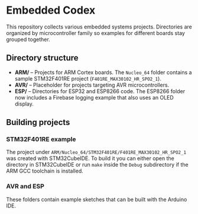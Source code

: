 # Embedded Codex

This repository collects various embedded systems projects. Directories are organized by microcontroller family so examples for different boards stay grouped together.

## Directory structure

- **ARM/** – Projects for ARM Cortex boards. The `Nucleo_64` folder contains a sample STM32F401RE project (`F401RE_MAX30102_HR_SPO2_1`).
- **AVR/** – Placeholder for projects targeting AVR microcontrollers.
- **ESP/** – Directories for ESP32 and ESP8266 code. The ESP8266 folder now includes a Firebase logging example that also uses an OLED display.

## Building projects

### STM32F401RE example
The project under `ARM/Nucleo_64/STM32F401RE/F401RE_MAX30102_HR_SPO2_1` was created with STM32CubeIDE. To build it you can either open the directory in STM32CubeIDE or run `make` inside the `Debug` subdirectory if the ARM GCC toolchain is installed.

### AVR and ESP
These folders contain example sketches that can be built with the Arduino IDE.
